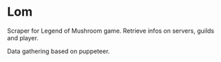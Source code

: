 # Lom
Scraper for Legend of Mushroom game. Retrieve infos on servers, guilds and player.

Data gathering based on puppeteer.
